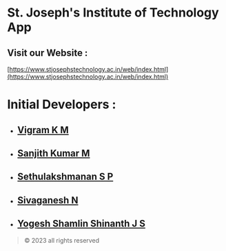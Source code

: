 # St. Joseph's Institute of Technology App

## Visit our Website :
 [https://www.stjosephstechnology.ac.in/web/index.html](https://www.stjosephstechnology.ac.in/web/index.html)


# Initial Developers :
+ ## [Vigram K M ](https://github.com/Vigram-Mani)
+ ## [Sanjith Kumar M ](https://github.com/sanjith1309)
+ ## [Sethulakshmanan S P ]()
+ ## [Sivaganesh N]()
+ ## [Yogesh Shamlin Shinanth J S]()

> © 2023 all rights reserved
